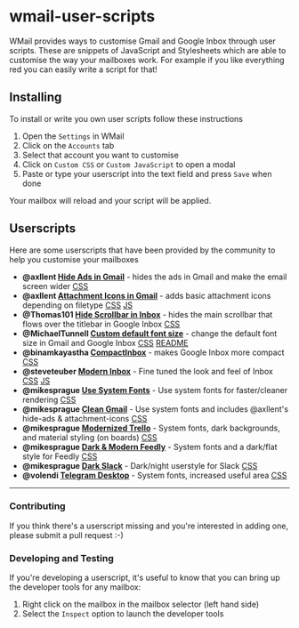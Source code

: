# wmail-user-scripts
WMail provides ways to customise Gmail and Google Inbox through user scripts. These are snippets of JavaScript and Stylesheets which are able to customise the way your mailboxes work. For example if you like everything red you can easily write a script for that!

## Installing
To install or write you own user scripts follow these instructions

1. Open the `Settings` in WMail
2. Click on the `Accounts` tab
3. Select that account you want to customise
4. Click on `Custom CSS` or `Custom JavaScript` to open a modal
5. Paste or type your userscript into the text field and press `Save` when done

Your mailbox will reload and your script will be applied.

## Userscripts

Here are some userscripts that have been provided by the community to help you customise your mailboxes

* **@axllent [Hide Ads in Gmail](axllent/hide-ads/userscript.css)** - hides the ads in Gmail and make the email screen wider [CSS](axllent/hide-ads/userscript.css)
* **@axllent [Attachment Icons in Gmail](axllent/attachment-icons)** - adds basic attachment icons depending on filetype [CSS](axllent/attachment-icons/userscript.css) [JS](axllent/attachment-icons/userscript.js)
* **@Thomas101 [Hide Scrollbar in Inbox](Thomas101/hidescroll/userscript.css)** - hides the main scrollbar that flows over the titlebar in Google Inbox [CSS](Thomas101/hidescroll/userscript.css)
* **@MichaelTunnell [Custom default font size](MichaelTunnell/custom-default-font-size)** - change the default font size in Gmail and Google Inbox [CSS](MichaelTunnell/custom-default-font-size/userscript.css) [README](MichaelTunnell/custom-default-font-size/README.md)
* **@binamkayastha [CompactInbox](binamkayastha/CompactInbox)** - makes Google Inbox more compact [CSS](binamkayastha/CompactInbox/userscript.css)
* **@steveteuber [Modern Inbox](steveteuber/modern-inbox)** - Fine tuned the look and feel of Inbox [CSS](steveteuber/modern-inbox/userscript.css) [JS](steveteuber/modern-inbox/userscript.js)
* **@mikesprague [Use System Fonts](mikesprague/use-system-fonts)** - Use system fonts for faster/cleaner rendering [CSS](mikesprague/use-system-fonts/userstyle.css)
* **@mikesprague [Clean Gmail](mikesprague/clean-gmail)** - Use system fonts and includes @axllent's hide-ads &amp; attachment-icons [CSS](mikesprague/clean-gmail/userstyle.css)
* **@mikesprague [Modernized Trello](mikesprague/modernized-trello)** - System fonts, dark backgrounds, and material styling (on boards) [CSS](mikesprague/modernized-trello/userstyle.css)
* **@mikesprague [Dark &amp; Modern Feedly](mikesprague/dark-modern-feedly)** - System fonts and a dark/flat style for Feedly [CSS](mikesprague/dark-modern-feedly/userstyle.css)
* **@mikesprague [Dark Slack](mikesprague/dark-slack)** - Dark/night userstyle for Slack [CSS](mikesprague/dark-slack/userstyle.css)
* **@volendi [Telegram Desktop](volendi/telegram-desktop)** - System fonts, increased useful area [CSS](volendi/telegram-desktop/userstyle.css)

---

### Contributing

If you think there's a userscript missing and you're interested in adding one, please submit a pull request :-)

### Developing and Testing

If you're developing a userscript, it's useful to know that you can bring up the developer tools for any mailbox:

1. Right click on the mailbox in the mailbox selector (left hand side)
2. Select the `Inspect` option to launch the developer tools
